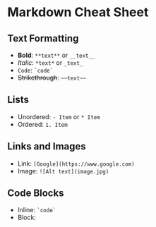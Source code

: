 # Markdown Cheat Sheet

## Text Formatting
- **Bold**: `**text**` or `__text__`
- *Italic*: `*text*` or `_text_`
- `Code`: `` `code` ``
- ~~Strikethrough~~: `~~text~~`

## Lists
- Unordered: `- Item` or `* Item`
- Ordered: `1. Item`

## Links and Images
- Link: `[Google](https://www.google.com)`
- Image: `![Alt text](image.jpg)`

## Code Blocks
- Inline: `` `code` ``
- Block:
  
